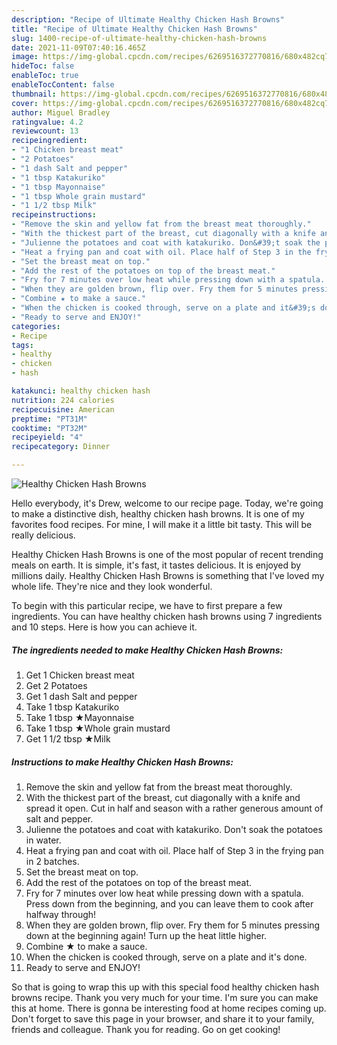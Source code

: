 ```yaml
---
description: "Recipe of Ultimate Healthy Chicken Hash Browns"
title: "Recipe of Ultimate Healthy Chicken Hash Browns"
slug: 1400-recipe-of-ultimate-healthy-chicken-hash-browns
date: 2021-11-09T07:40:16.465Z
image: https://img-global.cpcdn.com/recipes/6269516372770816/680x482cq70/healthy-chicken-hash-browns-recipe-main-photo.jpg
hideToc: false
enableToc: true
enableTocContent: false
thumbnail: https://img-global.cpcdn.com/recipes/6269516372770816/680x482cq70/healthy-chicken-hash-browns-recipe-main-photo.jpg
cover: https://img-global.cpcdn.com/recipes/6269516372770816/680x482cq70/healthy-chicken-hash-browns-recipe-main-photo.jpg
author: Miguel Bradley
ratingvalue: 4.2
reviewcount: 13
recipeingredient:
- "1 Chicken breast meat"
- "2 Potatoes"
- "1 dash Salt and pepper"
- "1 tbsp Katakuriko"
- "1 tbsp Mayonnaise"
- "1 tbsp Whole grain mustard"
- "1 1/2 tbsp Milk"
recipeinstructions:
- "Remove the skin and yellow fat from the breast meat thoroughly."
- "With the thickest part of the breast, cut diagonally with a knife and spread it open. Cut in half and season with a rather generous amount of salt and pepper."
- "Julienne the potatoes and coat with katakuriko. Don&#39;t soak the potatoes in water."
- "Heat a frying pan and coat with oil. Place half of Step 3 in the frying pan in 2 batches."
- "Set the breast meat on top."
- "Add the rest of the potatoes on top of the breast meat."
- "Fry for 7 minutes over low heat while pressing down with a spatula. Press down from the beginning, and you can leave them to cook after halfway through!"
- "When they are golden brown, flip over. Fry them for 5 minutes pressing down at the beginning again! Turn up the heat little higher."
- "Combine ★ to make a sauce."
- "When the chicken is cooked through, serve on a plate and it&#39;s done."
- "Ready to serve and ENJOY!"
categories:
- Recipe
tags:
- healthy
- chicken
- hash

katakunci: healthy chicken hash 
nutrition: 224 calories
recipecuisine: American
preptime: "PT31M"
cooktime: "PT32M"
recipeyield: "4"
recipecategory: Dinner

---
```



![Healthy Chicken Hash Browns](https://img-global.cpcdn.com/recipes/6269516372770816/680x482cq70/healthy-chicken-hash-browns-recipe-main-photo.jpg)

Hello everybody, it's Drew, welcome to our recipe page. Today, we're going to make a distinctive dish, healthy chicken hash browns. It is one of my favorites food recipes. For mine, I will make it a little bit tasty. This will be really delicious.



Healthy Chicken Hash Browns is one of the most popular of recent trending meals on earth. It is simple, it's fast, it tastes delicious. It is enjoyed by millions daily. Healthy Chicken Hash Browns is something that I've loved my whole life. They're nice and they look wonderful.


To begin with this particular recipe, we have to first prepare a few ingredients. You can have healthy chicken hash browns using 7 ingredients and 10 steps. Here is how you can achieve it.

<!--inarticleads1-->

##### The ingredients needed to make Healthy Chicken Hash Browns:

1. Get 1 Chicken breast meat
1. Get 2 Potatoes
1. Get 1 dash Salt and pepper
1. Take 1 tbsp Katakuriko
1. Take 1 tbsp ★Mayonnaise
1. Take 1 tbsp ★Whole grain mustard
1. Get 1 1/2 tbsp ★Milk




<!--inarticleads2-->

##### Instructions to make Healthy Chicken Hash Browns:

1. Remove the skin and yellow fat from the breast meat thoroughly.
1. With the thickest part of the breast, cut diagonally with a knife and spread it open. Cut in half and season with a rather generous amount of salt and pepper.
1. Julienne the potatoes and coat with katakuriko. Don&#39;t soak the potatoes in water.
1. Heat a frying pan and coat with oil. Place half of Step 3 in the frying pan in 2 batches.
1. Set the breast meat on top.
1. Add the rest of the potatoes on top of the breast meat.
1. Fry for 7 minutes over low heat while pressing down with a spatula. Press down from the beginning, and you can leave them to cook after halfway through!
1. When they are golden brown, flip over. Fry them for 5 minutes pressing down at the beginning again! Turn up the heat little higher.
1. Combine ★ to make a sauce.
1. When the chicken is cooked through, serve on a plate and it&#39;s done.
1. Ready to serve and ENJOY!



So that is going to wrap this up with this special food healthy chicken hash browns recipe. Thank you very much for your time. I'm sure you can make this at home. There is gonna be interesting food at home recipes coming up. Don't forget to save this page in your browser, and share it to your family, friends and colleague. Thank you for reading. Go on get cooking!
